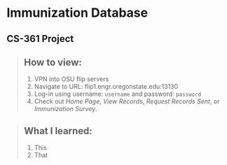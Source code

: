 # Immunization Database
## CS-361 Project

> ## How to view:
> 1. VPN into OSU flip servers  
> 2. Navigate to URL: flip1.engr.oregonstate.edu:13130  
> 3. Log-in using username: `username` and password: `password`
> 4. Check out *Home Page*, *View Records*, *Request Records Sent*, or *Immunization Survey*.

> ## What I learned:
> 1. This  
> 2. That
